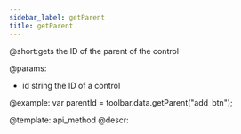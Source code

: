 ```yaml
---
sidebar_label: getParent
title: getParent
---          
```


@short:gets the ID of the parent of the control

@params:
- id 		string		 the ID of a control




@example:
var parentId = toolbar.data.getParent("add_btn");

@template: api_method
@descr: